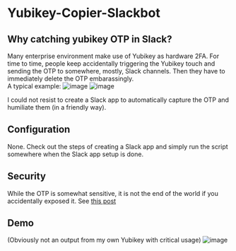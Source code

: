 # Yubikey-Copier-Slackbot

## Why catching yubikey OTP in Slack?
Many enterprise environment make use of Yubikey as hardware 2FA. For time to time, people keep accidentally triggering the Yubikey touch and sending the OTP to somewhere, mostly, Slack channels. Then they have to immediately delete the OTP embarassingly.  
A typical example:
![image](https://user-images.githubusercontent.com/44156690/222183628-f811fb29-ceb6-482d-b438-2902d1f7036c.png)
![image](https://user-images.githubusercontent.com/44156690/222183666-8066188b-9211-4406-8dfd-33c125155eda.png)

I could not resist to create a Slack app to automatically capture the OTP and humiliate them (in a friendly way).

## Configuration
None. Check out the steps of creating a Slack app and simply run the script somewhere when the Slack app setup is done.

## Security
While the OTP is somewhat sensitive, it is not the end of the world if you accidentally exposed it. See [this post](https://slack.dev/bolt-python/tutorial/getting-started)

## Demo
(Obviously not an output from my own Yubikey with critical usage)
![image](https://user-images.githubusercontent.com/44156690/222180017-c72ddec2-44c3-4b88-84f7-214440e35561.png)
